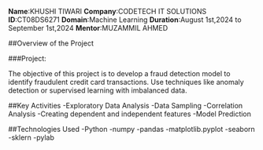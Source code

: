 **Name**:KHUSHI TIWARI
**Company**:CODETECH IT SOLUTIONS
**ID**:CT08DS6271
**Domain**:Machine Learning
**Duration**:August 1st,2024 to September 1st,2024
**Mentor**:MUZAMMIL AHMED


##Overview of the Project

###Project:

The objective of this project is to develop a fraud detection model to identify fraudulent credit card transactions. Use techniques like anomaly detection or supervised learning with imbalanced data.

##Key Activities
-Exploratory Data Analysis 
-Data Sampling
-Correlation Analysis
-Creating dependent and independent features
-Model Prediction

##Technologies Used
-Python
-numpy
-pandas
-matplotlib.pyplot
-seaborn
-sklern
-pylab
